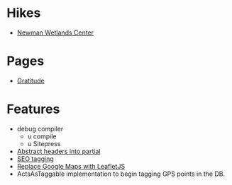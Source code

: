 # Hikes
* [Newman Wetlands Center](pages/parks/newman-wetlands-center.html.erb)
# Pages
* [Gratitude](pages/parks/newman-wetlands-center.html.erb)
# Features
* debug compiler
  * u compile
  * u Sitepress
* [Abstract headers into partial](layouts/_headers.html.erb)
* [SEO tagging](layouts/layout.html.erb)
* [Replace Google Maps with LeafletJS](pages/index.html.erb)
* ActsAsTaggable implementation to begin tagging GPS points in the DB.
